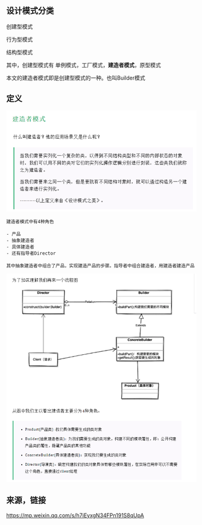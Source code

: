 ## 设计模式分类

创建型模式

行为型模式

结构型模式



其中，创建型模式有 单例模式，工厂模式，**建造者模式**，原型模式



本文的建造者模式即是创建型模式的一种。也叫Builder模式



## 定义



![image-20220116150949205](%E5%BB%BA%E9%80%A0%E8%80%85%E6%A8%A1%E5%BC%8F.assets/image-20220116150949205.png)




~~~shell
建造者模式中有4种角色

- 产品
- 抽象建造者
- 具体建造者
- 还有指导者Director

其中抽象建造者中组合了产品，实现建造产品的步骤。指导者中组合建造者，用建造者建造产品
~~~



![image-20220116151147429](%E5%BB%BA%E9%80%A0%E8%80%85%E6%A8%A1%E5%BC%8F.assets/image-20220116151147429.png)





## 来源，链接

https://mp.weixin.qq.com/s/h7iEyxgN34FPn191S8qUpA